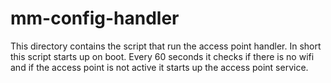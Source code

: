 # mm-config-handler

This directory contains the script that run the access point handler.
In short this script starts up on boot. Every 60 seconds it checks if there 
is no wifi and if the access point is not active it starts up the access point
service.

